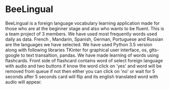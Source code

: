# BeeLingual
BeeLingual is a foreign language vocabulary learning application made for those who are at the beginner stage and also who wants to be fluent. This is a team project of 3 members. We have used most frequently words used daily as data. French , Mandarin, Spanish, German, Portuguese and Russian are the languages we have selected. We have used Python 3.5 version along with following libraries TKinter for graphical user interface, os, gtts- google to text transaltion, pandas.
We have made learning of words using flashcards. Front side of flashcard contains word of select foreign language with audio and two buttons if know the word click on 'yes' and word will be removed from queue if not then either you can click on 'no' or wait for 5 seconds after 5 seconds card will flip and its english translated word with audio will appear.
